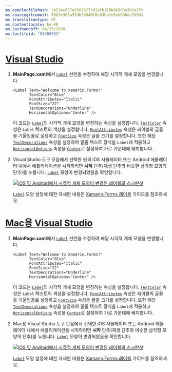 ```yaml
---
ms.openlocfilehash: 2b524c657a95035773d18fb17bb86308a78ce37c
ms.sourcegitcommit: 89b3e383a37db5b940f0c63bbfe9cb806dc7d5d1
ms.translationtype: HT
ms.contentlocale: ko-KR
ms.lasthandoff: 04/15/2020
ms.locfileid: "81389953"
---
```

# <a name="visual-studio"></a>[Visual Studio](#tab/vswin)

1. **MainPage.xaml**에서 [`Label`](xref:Xamarin.Forms.Label) 선언을 수정하여 해당 시각적 개체 모양을 변경합니다.

    ```xaml
    <Label Text="Welcome to Xamarin.Forms!"
           TextColor="Blue"
           FontAttributes="Italic"
           FontSize="22"
           TextDecorations="Underline"
           HorizontalOptions="Center" />
    ```

    이 코드는 [`Label`](xref:Xamarin.Forms.Label)의 시각적 개체 모양을 변경하는 속성을 설정합니다. [`TextColor`](xref:Xamarin.Forms.Label.TextColor) 속성은 `Label` 텍스트의 색상을 설정합니다. [`FontAttributes`](xref:Xamarin.Forms.Label.FontAttributes) 속성은 레이블의 글꼴을 기울임꼴로 설정하고 [`FontSize`](xref:Xamarin.Forms.Label.FontSize) 속성은 글꼴 크기를 설정합니다. 또한 해당 [`TextDecorations`](xref:Xamarin.Forms.Label.TextDecorations) 속성을 설정하여 밑줄 텍스트 장식을 `Label`에 적용하고 [`HorizontalOptions`](xref:Xamarin.Forms.View.HorizontalOptions) 속성을 [`Center`](xref:Xamarin.Forms.LayoutOptions.Center)로 설정하여 가로 가운데에 배치합니다.

1. Visual Studio 도구 모음에서 선택한 원격 iOS 시뮬레이터 또는 Android 에뮬레이터 내에서 애플리케이션을 시작하려면 **시작** 단추(재생 단추와 비슷한 삼각형 모양의 단추)를 누릅니다. [`Label`](xref:Xamarin.Forms.Label) 모양이 변경되었음을 확인합니다.

    [![iOS 및 Android에서 시각적 개체 모양이 변경된 레이블의 스크린샷](../images/change-label-appearance.png "모양이 변경된 레이블")](../images/change-label-appearance-large.png#lightbox "모양이 변경된 레이블")

    [`Label`](xref:Xamarin.Forms.Label) 모양 설정에 대한 자세한 내용은 [Xamarin.Forms 레이블](~/xamarin-forms/user-interface/text/label.md) 가이드를 참조하세요.

# <a name="visual-studio-for-mac"></a>[Mac용 Visual Studio](#tab/vsmac)

1. **MainPage.xaml**에서 [`Label`](xref:Xamarin.Forms.Label) 선언을 수정하여 해당 시각적 개체 모양을 변경합니다.

    ```xaml
    <Label Text="Welcome to Xamarin.Forms!"
           TextColor="Blue"
           FontAttributes="Italic"
           FontSize="22"
           TextDecorations="Underline"
           HorizontalOptions="Center" />
    ```

    이 코드는 [`Label`](xref:Xamarin.Forms.Label)의 시각적 개체 모양을 변경하는 속성을 설정합니다. [`TextColor`](xref:Xamarin.Forms.Label.TextColor) 속성은 `Label` 텍스트의 색상을 설정합니다. [`FontAttributes`](xref:Xamarin.Forms.Label.FontAttributes) 속성은 레이블의 글꼴을 기울임꼴로 설정하고 [`FontSize`](xref:Xamarin.Forms.Label.FontSize) 속성은 글꼴 크기를 설정합니다. 또한 해당 [`TextDecorations`](xref:Xamarin.Forms.Label.TextDecorations) 속성을 설정하여 밑줄 텍스트 장식을 `Label`에 적용하고 [`HorizontalOptions`](xref:Xamarin.Forms.View.HorizontalOptions) 속성을 [`Center`](xref:Xamarin.Forms.LayoutOptions.Center)로 설정하여 가로 가운데에 배치합니다.

1. Mac용 Visual Studio 도구 모음에서 선택한 iOS 시뮬레이터 또는 Android 에뮬레이터 내에서 애플리케이션을 시작하려면 **시작** 단추(재생 단추와 비슷한 삼각형 모양의 단추)를 누릅니다. [`Label`](xref:Xamarin.Forms.Label) 모양이 변경되었음을 확인합니다.

    [![iOS 및 Android에서 시각적 개체 모양이 변경된 레이블의 스크린샷](../images/change-label-appearance.png "모양이 변경된 레이블")](../images/change-label-appearance-large.png#lightbox "모양이 변경된 레이블")

    [`Label`](xref:Xamarin.Forms.Label) 모양 설정에 대한 자세한 내용은 [Xamarin.Forms 레이블](~/xamarin-forms/user-interface/text/label.md) 가이드를 참조하세요.
